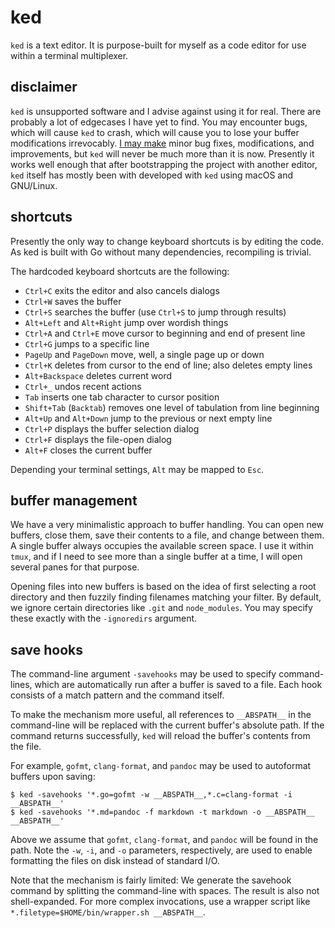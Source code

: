 # ked

`ked` is a text editor. It is purpose-built for myself as a code editor
for use within a terminal multiplexer.

## disclaimer

`ked` is unsupported software and I advise against using it for real.
There are probably a lot of edgecases I have yet to find. You may
encounter bugs, which will cause `ked` to crash, which will cause you to
lose your buffer modifications irrevocably. [I may make](TODO.md) minor
bug fixes, modifications, and improvements, but `ked` will never be much
more than it is now. Presently it works well enough that after
bootstrapping the project with another editor, `ked` itself has mostly
been with developed with `ked` using macOS and GNU/Linux.

## shortcuts

Presently the only way to change keyboard shortcuts is by editing the
code. As ked is built with Go without many dependencies, recompiling is
trivial.

The hardcoded keyboard shortcuts are the following:

-   `Ctrl+C` exits the editor and also cancels dialogs
-   `Ctrl+W` saves the buffer
-   `Ctrl+S` searches the buffer (use `Ctrl+S` to jump through results)
-   `Alt+Left` and `Alt+Right` jump over wordish things
-   `Ctrl+A` and `Ctrl+E` move cursor to beginning and end of present
    line
-   `Ctrl+G` jumps to a specific line
-   `PageUp` and `PageDown` move, well, a single page up or down
-   `Ctrl+K` deletes from cursor to the end of line; also deletes empty
    lines
-   `Alt+Backspace` deletes current word
-   `Ctrl+_` undos recent actions
-   `Tab` inserts one tab character to cursor position
-   `Shift+Tab` (`Backtab`) removes one level of tabulation from line
    beginning
-   `Alt+Up` and `Alt+Down` jump to the previous or next empty line
-   `Ctrl+P` displays the buffer selection dialog
-   `Ctrl+F` displays the file-open dialog
-   `Alt+F` closes the current buffer

Depending your terminal settings, `Alt` may be mapped to `Esc`.

## buffer management

We have a very minimalistic approach to buffer handling. You can open
new buffers, close them, save their contents to a file, and change
between them. A single buffer always occupies the available screen
space. I use it within `tmux`, and if I need to see more than a single
buffer at a time, I will open several panes for that purpose.

Opening files into new buffers is based on the idea of first selecting a
root directory and then fuzzily finding filenames matching your filter.
By default, we ignore certain directories like `.git` and
`node_modules`. You may specify these exactly with the `-ignoredirs`
argument.

## save hooks

The command-line argument `-savehooks` may be used to specify
command-lines, which are automatically run after a buffer is saved to a
file. Each hook consists of a match pattern and the command itself.

To make the mechanism more useful, all references to `__ABSPATH__` in
the command-line will be replaced with the current buffer's absolute
path. If the command returns successfully, `ked` will reload the
buffer's contents from the file.

For example, `gofmt`, `clang-format`, and `pandoc` may be used to
autoformat buffers upon saving:

    $ ked -savehooks '*.go=gofmt -w __ABSPATH__,*.c=clang-format -i __ABSPATH__'
    $ ked -savehooks '*.md=pandoc -f markdown -t markdown -o __ABSPATH__ __ABSPATH__'

Above we assume that `gofmt`, `clang-format`, and `pandoc` will be found
in the path. Note the `-w`, `-i`, and `-o` parameters, respectively, are
used to enable formatting the files on disk instead of standard I/O.

Note that the mechanism is fairly limited: We generate the savehook
command by splitting the command-line with spaces. The result is also
not shell-expanded. For more complex invocations, use a wrapper script
like `*.filetype=$HOME/bin/wrapper.sh __ABSPATH__`.
